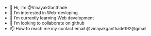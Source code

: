 - 👋 Hi, I’m @VinayakGanthade
- 👀 I’m interested in Web-devloping
- 🌱 I’m currently learning Web development
- 💞️ I’m looking to collaborate on github
- 📫 How to reach me my contact email @vinayakganthade192@gmail

<!---
VinayakGanthade/VinayakGanthade is a ✨ special ✨ repository because its `README.md` (this file) appears on your GitHub profile.
You can click the Preview link to take a look at your changes.
--->
